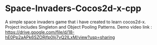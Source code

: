 # Space-Invaders-Cocos2d-x-cpp
A simple space invaders game that i have created to learn cocos2d-x. Project includes Singleton and Object Pooling Patterns.
Demo video link : https://drive.google.com/file/d/18-hE0Pp2aAPk6SZORjfp0lij7vQ2ILxM/view?usp=sharing
